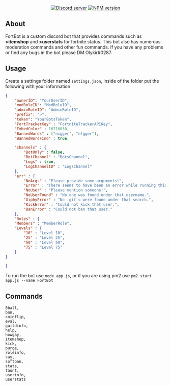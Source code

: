 <div align="center">
  <p>
    <a href="https://discord.gg/vnuSpVD"><img src="https://discordapp.com/api/guilds/547571839145082883/embed.png" alt="Discord server" /></a>
    <a href="https://www.npmjs.com/package/discord.js"><img src="https://img.shields.io/npm/v/discord.js.svg?maxAge=3600" alt="NPM version" /></a>  
  </p>
</div>

## About
FortBot is a custom discord bot that provides commands such as **>itemshop** and **>userstats** for fortnite status. This bot also has numerous moderation commands and other fun commands. If you have any problems or find any bugs in the bot please DM Olykir#0287.

## Usage
Create a settings folder named `settings.json`, inside of the folder put the following with your information
```json
{
	"ownerID": "YourUserID",
	"modRoleID": "ModRoleID",
	"adminRoleID": "AdminRoleID",
	"prefix": ">",
	"token": "YourBotsToken",
	"FortTrackerKey" : "FortniteTrackerAPIKey",
	"EmbedColor" : 16716830,
	"BannedWords" : ["nigger", "n!gger"],
	"BannedWordFind" : true,

	"channels" : {
		"BotOnly" : false,
		"BotChannel" : "BotsChannel",
		"Logs" : true,
		"LogChannelID" : "LogsChannel"
	},
	"err" : {
		"NoArgs" : "Please provide some arguments!",
		"Error" : "There seems to have been an error while running this command.",
		"NoUser" : "Please mention someone!",
		"NoUserFound" : "No one was found under that username.",
		"GiphyError" : "No .gif's were found under that search.",
		"KickError" : "Could not kick that user.",
		"BanError" : "Could not ban that user."
	},
	"Roles" : {
    "Members" : "MemberRole",
    "Levels" : {
        "10" : "Level 10",
        "25" : "Level 25",
        "50" : "Level 50",
        "75" : "Level 75"
    }
}

}

```

To run the bot use `node app.js`, or if you are using pm2 use `pm2 start app.js --name FortBot`


## Commands
```
8ball,
ban,
coinflip,
eval,
guildinfo,
help,
howgay,
itemshop,
kick,
purge,
roleinfo,
say,
softban,
stats,
taunt,
userinfo,
userstats
```